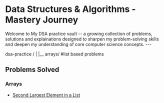 # Data Structures & Algorithms - Mastery Journey

Welcome to My DSA practice vault -- a growing collection of problems, solutions and explainations designed to sharpen my problem-solving skills and deepen my understanding of core computer science concepts. ---

dsa-practice /
|
|__ arrays/    #list based problems



## Problems Solved

### Arrays
  - [Second Largest Element in a List](Arrays/second_largest_num.py)
    
